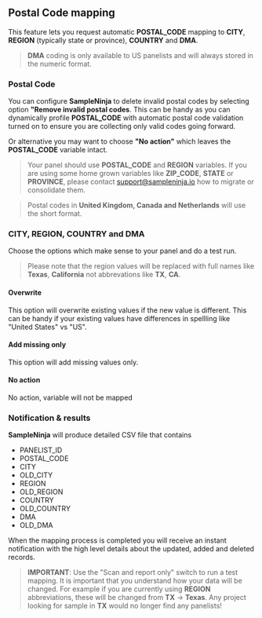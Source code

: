 ## Postal Code mapping

This feature lets you request automatic **POSTAL_CODE** mapping to **CITY**, **REGION** (typically state or province), **COUNTRY** and **DMA**.

> **DMA** coding is only available to US panelists and will always stored in the numeric format.

### Postal Code

You can configure **SampleNinja** to delete invalid postal codes by selecting option **"Remove invalid postal codes**. This can be handy as you can dynamically profile **POSTAL_CODE** with automatic postal code validation turned on to ensure you are collecting only valid codes going forward.

Or alternative you may want to choose **"No action"** which leaves the **POSTAL_CODE** variable intact.

> Your panel should use **POSTAL_CODE** and **REGION** variables. If you are using some home grown variables like **ZIP_CODE**, **STATE** or **PROVINCE**, please contact support@sampleninja.io how to migrate or consolidate them.

> Postal codes in **United Kingdom, Canada and Netherlands** will use the short format.

### CITY, REGION, COUNTRY and DMA

Choose the options which make sense to your panel and do a test run. 

> Please note that the region values will be replaced with full names like **Texas**, **California** not abbrevations like **TX**, **CA**.

#### Overwrite
This option will overwrite existing values if the new value is different. This can be handy if your existing values have differences in spellling like "United States" vs "US".

#### Add missing only
This option will add missing values only.

#### No action
No action, variable will not be mapped

### Notification & results

**SampleNinja** will produce detailed CSV file that contains

- PANELIST_ID
- POSTAL_CODE
- CITY
- OLD_CITY
- REGION
- OLD_REGION
- COUNTRY
- OLD_COUNTRY
- DMA
- OLD_DMA

When the mapping process is completed you will receive an instant notification with the high level details about the updated, added and deleted records.

> **IMPORTANT**: Use the "Scan and report only" switch to run a test mapping. It is important that you understand how your data will be changed. For example if you are currently using **REGION** abbreviations, these will be changed from **TX** -> **Texas**. Any project looking for sample in **TX** would no longer find any panelists!

